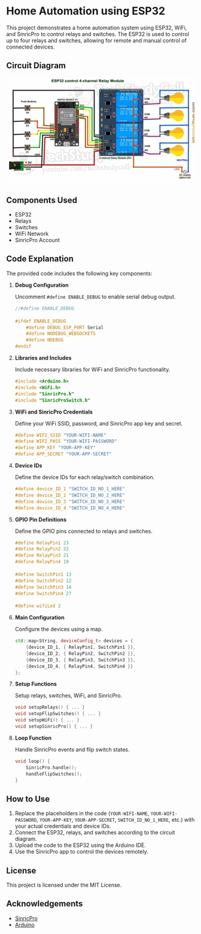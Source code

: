 # Home Automation using ESP32

This project demonstrates a home automation system using ESP32, WiFi, and SinricPro to control relays and switches. The ESP32 is used to control up to four relays and switches, allowing for remote and manual control of connected devices.

## Circuit Diagram

![Circuit Diagram](circuit.png)

## Components Used

- ESP32
- Relays
- Switches
- WiFi Network
- SinricPro Account

## Code Explanation

The provided code includes the following key components:

1. **Debug Configuration**

   Uncomment `#define ENABLE_DEBUG` to enable serial debug output.

   ```cpp
   //#define ENABLE_DEBUG

   #ifdef ENABLE_DEBUG
       #define DEBUG_ESP_PORT Serial
       #define NODEBUG_WEBSOCKETS
       #define NDEBUG
   #endif
   ```

2. **Libraries and Includes**

   Include necessary libraries for WiFi and SinricPro functionality.

   ```cpp
   #include <Arduino.h>
   #include <WiFi.h>
   #include "SinricPro.h"
   #include "SinricProSwitch.h"
   ```

3. **WiFi and SinricPro Credentials**

   Define your WiFi SSID, password, and SinricPro app key and secret.

   ```cpp
   #define WIFI_SSID "YOUR-WIFI-NAME"
   #define WIFI_PASS "YOUR-WIFI-PASSWORD"
   #define APP_KEY "YOUR-APP-KEY"
   #define APP_SECRET "YOUR-APP-SECRET"
   ```

4. **Device IDs**

   Define the device IDs for each relay/switch combination.

   ```cpp
   #define device_ID_1 "SWITCH_ID_NO_1_HERE"
   #define device_ID_2 "SWITCH_ID_NO_2_HERE"
   #define device_ID_3 "SWITCH_ID_NO_3_HERE"
   #define device_ID_4 "SWITCH_ID_NO_4_HERE"
   ```

5. **GPIO Pin Definitions**

   Define the GPIO pins connected to relays and switches.

   ```cpp
   #define RelayPin1 23
   #define RelayPin2 22
   #define RelayPin3 21
   #define RelayPin4 19

   #define SwitchPin1 13
   #define SwitchPin2 12
   #define SwitchPin3 14
   #define SwitchPin4 27

   #define wifiLed 2
   ```

6. **Main Configuration**

   Configure the devices using a map.

   ```cpp
   std::map<String, deviceConfig_t> devices = {
       {device_ID_1, { RelayPin1, SwitchPin1 }},
       {device_ID_2, { RelayPin2, SwitchPin2 }},
       {device_ID_3, { RelayPin3, SwitchPin3 }},
       {device_ID_4, { RelayPin4, SwitchPin4 }}     
   };
   ```

7. **Setup Functions**

   Setup relays, switches, WiFi, and SinricPro.

   ```cpp
   void setupRelays() { ... }
   void setupFlipSwitches() { ... }
   void setupWiFi() { ... }
   void setupSinricPro() { ... }
   ```

8. **Loop Function**

   Handle SinricPro events and flip switch states.

   ```cpp
   void loop() {
       SinricPro.handle();
       handleFlipSwitches();
   }
   ```

## How to Use

1. Replace the placeholders in the code (`YOUR-WIFI-NAME`, `YOUR-WIFI-PASSWORD`, `YOUR-APP-KEY`, `YOUR-APP-SECRET`, `SWITCH_ID_NO_1_HERE`, etc.) with your actual credentials and device IDs.
2. Connect the ESP32, relays, and switches according to the circuit diagram.
3. Upload the code to the ESP32 using the Arduino IDE.
4. Use the SinricPro app to control the devices remotely.

## License

This project is licensed under the MIT License.

## Acknowledgements

- [SinricPro](https://sinric.pro/)
- [Arduino](https://www.arduino.cc/)

